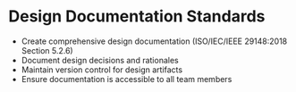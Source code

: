 # Design Documentation Standards
- Create comprehensive design documentation (ISO/IEC/IEEE 29148:2018 Section 5.2.6)
- Document design decisions and rationales
- Maintain version control for design artifacts
- Ensure documentation is accessible to all team members